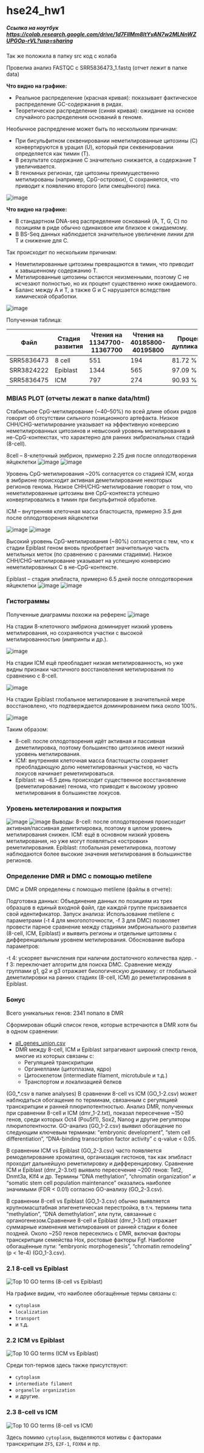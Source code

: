 # hse24_hw1

##### Ссылка на ноутбук https://colab.research.google.com/drive/1d7FIlMm8ItYvAN7w2MLNnWZUPGOp-rVL?usp=sharing
Так же положила в папку src код с колаба

Провелиа  анализ  FASTQC  с SRR5836473_1.fastq (отчет лежит в папке data)


**Что видно на графике:**

- Реальное распределение (красная кривая): показывает фактическое распределение GC-содержания в ридах.
- Теоретическое распределение (синяя кривая): ожидание на основе случайного распределения оснований в геноме.

Необычное распредление может быть по нескольким причинам:

- При бисульфитном секвенировании неметилированные цитозины (C) конвертируются в урацил (U), который при секвенировании определяется как тимин (T).
- В результате содержание C значительно снижается, а содержание T увеличивается.
- В геномных регионах, где цитозины преимущественно метилированы (например, CpG-островки), C сохраняется, что приводит к появлению второго (или смещённого) пика.
  
![image](./data/images/1.png)
 
**Что видно на графике:**

- В стандартном DNA-seq распределение оснований (A, T, G, C) по позициям в риде обычно одинаковое или близкое к ожидаемому.
- В BS-Seq данных наблюдается значительное увеличение линии для T и снижение для C.

Так происходит по нескольким причинам:

- Неметилированные цитозины превращаются в тимин, что приводит к завышенному содержанию T.
- Метилированные цитозины остаются неизменными, поэтому C не исчезают полностью, но их процент существенно ниже ожидаемого.
- Баланс между A и T, а также G и C нарушается вследствие химической обработки.


![image](./data/images/2.png)

Полученная таблица:

| Файл | Стадия развития | Чтения на 11347700-11367700 | Чтения на 40185800-40195800 | Процент дупликации |
| - | - | - | - | - |
| SRR5836473 | 8 cell   | 551 | 194 | 81.72 % |
| SRR3824222 | Epiblast | 1344 | 565 | 97.09 % |
| SRR5836475 | ICM      | 797 | 274 | 90.93 % |

### MBIAS PLOT (отчеты лежат в папке data/html)

Стабильное CpG-метилирование (~40–50%) по всей длине обоих ридов говорит об отсутствии сильного позиционного артефакта.
Низкое CHH/CHG-метилирование указывает на эффективную конверсию неметилированных цитозинов и невысокий уровень метилирования в не-CpG-контекстах, что характерно для ранних эмбриональных стадий (8-cell).

8cell – 8-клеточный эмбрион, примерно 2.25 дня после оплодотворения яйцеклетки
![image](./data/images/8_cell_Read_1.png)
![image](./data/images/8_cell_Read_2.png)

Уровень CpG-метилирования ~20% согласуется со стадией ICM, когда в эмбрионе происходит активная деметилирование некоторых регионов генома.
Низкое CHH/CHG-метилирование говорит о том, что неметилированные цитозины вне CpG-контекста успешно конвертировались в тимин при бисульфитной обработке.

ICM – внутренняя клеточная масса бластоциста, примерно 3.5 дня после оплодотворения яйцеклетки

![image](./data/images/icm_Read_1.png)
![image](./data/images/icm_Read_2.png)

Высокий уровень CpG-метилирования (~80%) согласуется с тем, что к стадии Epiblast геном вновь приобретает значительную часть метильных меток (по сравнению с ранними стадиями).
Низкое CHH/CHG-метилирование указывает на успешную конверсию неметилированных C в не-CpG-контексте.

Epiblast – стадия эпибласта, примерно 6.5 дней после оплодотворения яйцеклетки
![image](./data/images/epiblast_Read_1.png)
![image](./data/images/epiblast_Read_2.png)

### Гистограммы

Полученные диаграммы похожи на референс
![image](./data/images/reference.png)

На стадии 8-клеточного эмбриона доминирует низкий уровень метилирования, но сохраняются участки с высокой метилированностью (импринты и др.).

![image](./data/images/8_cell.png)

 На стадии ICM ещё преобладает низкая метилированность, но уже видны признаки частичного восстановления метилирования по сравнению с 8-cell.

![image](./data/images/icm.png)

 На стадии Epiblast глобальное метилирование в значительной мере восстановлено, что подтверждается доминированием пика около 100%.

![image](./data/images/epiblast.png)

Таким образом:

- 8-cell: после оплодотворения идёт активная и пассивная деметилировка, поэтому большинство цитозинов имеют низкий уровень метилирования.
- ICM: внутренняя клеточная масса бластоцисты сохраняет преобладающую долю неметилированных участков, но часть локусов начинает реметилироваться.
- Epiblast: на ~6.5 день происходит существенное восстановление (реметилирование) генома, что приводит к высокому уровню метилирования в большинстве локусов.

### Уровень метелирования и покрытия
![image](./data/images/image_cov.png)
![image](./data/images/image_met.png)
Выводы:
8-cell: после оплодотворения происходит активная/пассивная деметилировка, поэтому в целом уровень метилирования снижен.
ICM: ещё в основном низкий уровень метилирования, но уже могут появляться «островки» реметилирования.
Epiblast: глобальная реметилировка, поэтому наблюдаются более высокие значения метилирования в большинстве регионов.

### Определение DMR  и DMC с помощью metilene

DMC и DMR определены с помощью metilene (файлы в отчете):

Подготовка данных: Объединение данных по позициям из трех образцов в единый входной файл, где каждой группе присваивается свой идентификатор.
Запуск анализа: Использование metilene с параметрами (-t 4 для многопоточности, -f 3 для DMC) позволяет провести парное сравнение между стадиями эмбрионального развития (8-cell, ICM, Epiblast) и выявить регионы и отдельные цитозины с дифференциальным уровнем метилирования.
Обоснование выбора параметров:

-t 4: ускоряет вычисления при наличии достаточного количества ядер.
-f 3: переключает алгоритм для поиска DMC.
Сравнение между группами g1, g2 и g3 отражает биологическую динамику: от глобальной деметилировки на ранних стадиях (8-cell, ICM) до реметилирования в Epiblast.

### Бонус
Всего уникальных генов: 2341 попало в DMR

Cформирован общий список генов, которые встречаются в DMR хотя бы в одном  сравнении:
- [all_genes_union.csv](./data/analyses/all_genes_union.csv)
- DMR между 8-cell, ICM и Epiblast затрагивают широкий спектр генов, многие из которых связаны с:
  - Регуляцией транскрипции
  - Органеллами (цитоплазма, ядро)
  - Цитоскелетом (intermediate filament, microtubule и т.д.)
  - Транспортом и локализацией белков

(G0_*.csv в папке analyses)
В сравнении 8-cell vs ICM (GO_1-2.csv) может наблюдаться обогащение по терминам, связанным с регуляцией транскрипции и ранней плюрипотентностью.
Анализ DMR, полученных при сравнении 8-cell и ICM (dmr_1-2.txt), показал пересечение ~150 генов, среди которых Oct4 (Pou5f1), Sox2, Nanog и другие регуляторы плюрипотентности. GO-анализ (GO_1-2.csv) выявил обогащение по следующим ключевым терминам: “embryonic development”, “stem cell differentiation”, “DNA-binding transcription factor activity” с q-value < 0.05.


В сравнении ICM vs Epiblast (GO_2-3.csv) часто появляется ремоделирование хроматина, организация гистонов, так как эпибласт проходит дальнейшую реметилировку и дифференцировку. Сравнение ICM и Epiblast (dmr_2-3.txt) выявило пересечение ~200 генов: Tet2, Dnmt3a, Klf4 и др. Термины “DNA methylation”, “chromatin organization” и “somatic stem cell population maintenance” оказались наиболее значимыми (FDR < 0.01) согласно GO-анализу (GO_2-3.csv).


В сравнении 8-cell vs Epiblast (GO_1-3.csv) обычно выявляется крупномасштабная эпигенетическая перестройка, в т.ч. термины типа “methylation”, “DNA demethylation”, или пути, связанные с органогенезом.Сравнение 8-cell и Epiblast (dmr_1-3.txt) отражает суммарные изменения метилирования от ранней стадии к более поздней. Около ~250 генов пересеклись с DMR, включая факторы транскрипции семейства Hox, ростовые факторы Fgf. Наиболее обогащённые пути: “embryonic morphogenesis”, “chromatin remodeling” (p < 1e-4) (GO_1-3.csv).

### 2.1 8-cell vs Epiblast
![Top 10 GO terms (8-cell vs Epiblast)](./data/images/epiblast_vs_8_cell.png)

На графике видим, что наиболее обогащённые термы связаны с:
- `cytoplasm`
- `localization`
- `transport`
- и т.д.

### 2.2 ICM vs Epiblast
![Top 10 GO terms (ICM vs Epiblast)](./data/images/epiblast_vs_ICM.png)

Среди топ-термов здесь также присутствуют:
- `cytoplasm`
- `intermediate filament`
- `organelle organization`
- и другие.

### 2.3 8-cell vs ICM
![Top 10 GO terms (8-cell vs ICM)](./data/images/icm_vs_8_cell.png)

Здесь помимо `cytoplasm`, выделяются мотивы с факторами транскрипции `ZF5`, `E2F-1`, `FOXN4` и пр.
